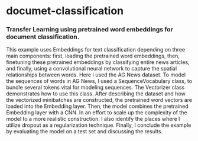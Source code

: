 # documet-classification
### Transfer Learning using pretrained word embeddings for document classification.

This example uses Embeddings for text classification depending on three main components: first, loading the pretrained word embeddings, then, finetuning these pretrained embeddings by classifying entire news articles, and finally, using a convolutional neural network to capture the spatial relationships between words.
Here I used the AG News dataset. To model the sequences of words in AG News, I used a SequenceVocabulary class, to bundle several tokens vital for modeling sequences. The Vectorizer class demonstrates how to use this class.
After describing the dataset and how the vectorized minibatches are constructed, the pretrained word vectors are loaded into the Embedding layer. Then, the model combines the pretrained Embedding layer with a CNN. In an effort to scale up the complexity of the model to a more realistic construction.
I also identify the places where I utilize dropout as a regularization technique.
Finally, I conclude the example by evaluating the model on a test set and discussing the results.
